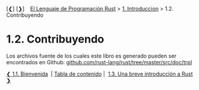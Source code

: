 [[❮]](ch01-01-welcome.md)
[[❯]](ch01-03-quick-intro-to-rust.md)
&nbsp;&nbsp;
[El Lenguaje de Programación Rust](_index.md) >
[1. Introduccion](ch01-00-intro.md) > 1.2. Contribuyendo

# 1.2. Contribuyendo

Los archivos fuente de los cuales este libro es generado pueden ser encontrados
en Github:
[github.com/rust-lang/rust/tree/master/src/doc/trpl](https://github.com/rust-lang/rust/tree/master/src/doc/trpl)

[❮ 1.1. Bienvenida](ch01-01-welcome.md)
&nbsp;|&nbsp;[Tabla de contenido](_index.md)&nbsp;|&nbsp;
[1.3. Una breve introducción a Rust ❯](ch01-03-quick-intro-to-rust.md)
